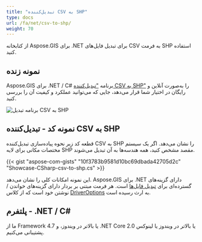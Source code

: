 ```yaml
---
title: "تبدیل‌کننده CSV به SHP"
type: docs
url: /fa/net/csv-to-shp/
weight: 70
---
```


از کتابخانه Aspose.GIS برای .NET برای تبدیل فایل‌های CSV به فرمت SHP استفاده کنید.

## **نمونه زنده**

Aspose.GIS برای .NET / C# برنامه ["تبدیل‌کننده CSV به SHP"](https://products.aspose.app/gis/conversion/csv-to-shp) را به‌صورت آنلاین و رایگان در اختیار شما قرار می‌دهد، جایی که می‌توانید عملکرد و کیفیت آن را بررسی کنید.

![برنامه تبدیل CSV به SHP](conversion.png)

## **نمونه کد - تبدیل‌کننده CSV به SHP**

قطعه کد زیر نحوه پیاده‌سازی تبدیل‌کننده CSV به SHP را نشان می‌دهد. اگر یک سیستم مختصات مکانی برای لایه SHP مقصد مشخص کنید، همه هندسه‌ها به آن تبدیل می‌شوند. 

{{< gist "aspose-com-gists" "10f3783b9581d10bc69dbada42705d2c" "Showcase-CSharp-csv-to-shp.cs" >}}

این نمونه امکانات کلی را نشان می‌دهد. Aspose.GIS برای .NET دارای گزینه‌های گسترده‌ای برای [تبدیل فایل‌ها](https://docs.aspose.com/gis/net/vector-layers/) است. هر فرمت مبتنی بر بردار دارای گزینه‌های خواندن / نوشتن خود است که از کلاس [DriverOptions](https://reference.aspose.com/gis/net/aspose.gis/driveroptions) به ارث رسیده است.

## **پلتفرم - .NET / C#**

ما از Framework 4.7 یا بالاتر در ویندوز، و .NET Core 2.0 یا بالاتر در ویندوز یا لینوکس پشتیبانی می‌کنیم.
